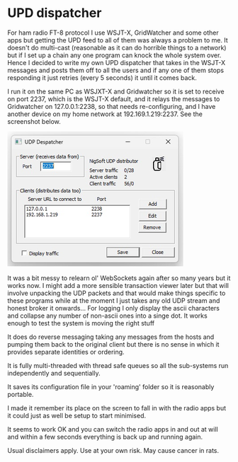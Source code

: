 # UPD dispatcher
For ham radio FT-8 protocol I use WSJT-X, GridWatcher and some other apps
but getting the UPD feed to all of them was always a problem to me. It doesn't
do multi-cast (reasonable as it can do horrible things to a network) but if
I set up a chain any one program can knock the whole system over. Hence I
decided to write my own UPD dispatcher that takes in the WSJT-X messages
and posts them off to all the users and if any one of them stops responding
it just retries (every 5 seconds) it until it comes back.

I run it on the same PC as WSJXT-X and Gridwatcher so it is set to receive
on port 2237, which is the WSJT-X default, and it relays the messages to
Gridwatcher on 127.0.0.1:2238, so that needs re-configuring, and I have
another device on my home network at 192.169.1.219:2237. See the screenshot
below.

![alt text](selfie.jpg)

It was a bit messy to relearn ol' WebSockets again after so many years but
it works now. I might add a more sensible transaction viewer later but that
will involve unpacking the UDP packets and that would make things specific
to these programs while at the moment I just takes any old UDP stream and
honest broker it onwards... For logging I only display the ascii characters
and collapse any number of non-ascii ones into a singe dot. It works enough
to test the system is moving the right stuff

It does do reverse messaging taking any messages from the hosts and pumping
them back to the original client but there is no sense in which it provides
separate identities or ordering.

It is fully multi-threaded with thread safe queues so all the sub-systems
run independently and sequentially.

It saves its configuration file in your 'roaming' folder so it is reasonably
portable.

I made it remember its place on the screen to fall in with the radio apps
but it could just as well be setup to start minimised.

It seems to work OK and you can switch the radio apps in and out at will and
within a few seconds everything is back up and running again.

Usual disclaimers apply. Use at your own risk. May cause cancer in rats.